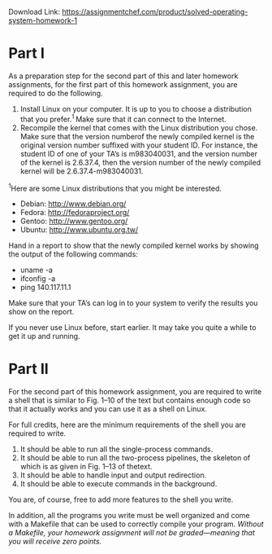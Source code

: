 Download Link: https://assignmentchef.com/product/solved-operating-system-homework-1
<br>
<h1>Part I</h1>

As a preparation step for the second part of this and later homework assignments, for the first part of this homework assignment, you are required to do the following.

<ol>

 <li>Install Linux on your computer. It is up to you to choose a distribution that you prefer.<sup>1 </sup>Make sure that it can connect to the Internet.</li>

 <li>Recompile the kernel that comes with the Linux distribution you chose. Make sure that the version numberof the newly compiled kernel is the original version number suffixed with your student ID. For instance, the student ID of one of your TA’s is m983040031, and the version number of the kernel is 2.6.37.4, then the version number of the newly compiled kernel will be 2.6.37.4-m983040031.</li>

</ol>

<sup>1</sup>Here are some Linux distributions that you might be interested.

<ul>

 <li>Debian: <a href="https://www.debian.org/">http://www.debian.org/</a></li>

 <li>Fedora: <a href="https://fedoraproject.org/">http://fedoraproject.org/</a></li>

 <li>Gentoo: <a href="https://www.gentoo.org/">http://www.gentoo.org/</a></li>

 <li>Ubuntu: <a href="http://www.ubuntu.org.tw/">http://www.ubuntu.org.tw/</a></li>

</ul>

Hand in a report to show that the newly compiled kernel works by showing the output of the following commands:

<ul>

 <li>uname -a</li>

 <li>ifconfig -a</li>

 <li>ping 140.117.11.1</li>

</ul>

Make sure that your TA’s can log in to your system to verify the results you show on the report.

If you never use Linux before, start earlier. It may take you quite a while to get it up and running.

<h1>Part II</h1>

For the second part of this homework assignment, you are required to write a shell that is similar to Fig. 1–10 of the text but contains enough code so that it actually works and you can use it as a shell on Linux.

For full credits, here are the minimum requirements of the shell you are required to write.

<ol>

 <li>It should be able to run all the single-process commands.</li>

 <li>It should be able to run all the two-process pipelines, the skeleton of which is as given in Fig. 1–13 of thetext.</li>

 <li>It should be able to handle input and output redirection.</li>

 <li>It should be able to execute commands in the background.</li>

</ol>

You are, of course, free to add more features to the shell you write.

In addition, all the programs you write must be well organized and come with a Makefile that can be used to correctly compile your program. <em>Without a Makefile, your homework assignment will not be graded—meaning that you will receive zero points.</em>